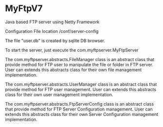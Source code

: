 # MyFtpV7
Java based FTP server using Netty Framework

Configuration File location
/conf/server-config

The file "user.db" is created by sqlite DB browser.

To start the server, just execute the com.myftpserver.MyFtpServer 

The com.myftpserver.abstracts.FileManager class is an abstract class that provide method for FTP user to manipulate the file or folder in FTP server.
User can extends this abstracts class for their own file management implementation.
 
The com.myftpserver.abstracts.UserManager class is an abstract class that provide method for FTP user management.
User can extends this abstracts class for their own user management implementation.

The com.myftpserver.abstracts.FtpServerConfig class is an abstract class that provide method for FTP Server Configuration management.
User can extends this abstracts class for their own Server Configuration management implementation.